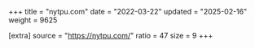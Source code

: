 +++
title = "nytpu.com"
date = "2022-03-22"
updated = "2025-02-16"
weight = 9625

[extra]
source = "https://nytpu.com/"
ratio = 47
size = 9
+++
